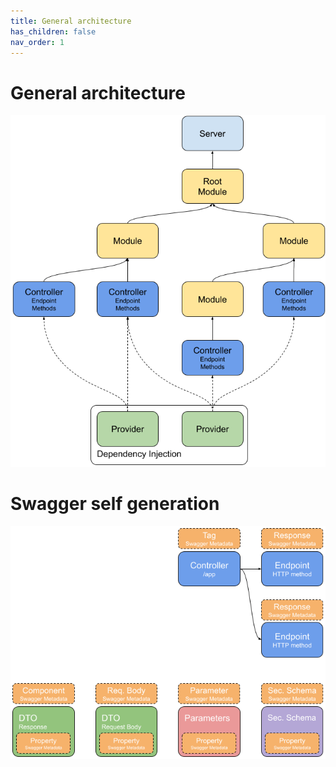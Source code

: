```yaml
---
title: General architecture
has_children: false
nav_order: 1
---
```


# General architecture
![General architecture](images/arch.png)

# Swagger self generation
![Swagger architecture](images/swagger-arch.png)
